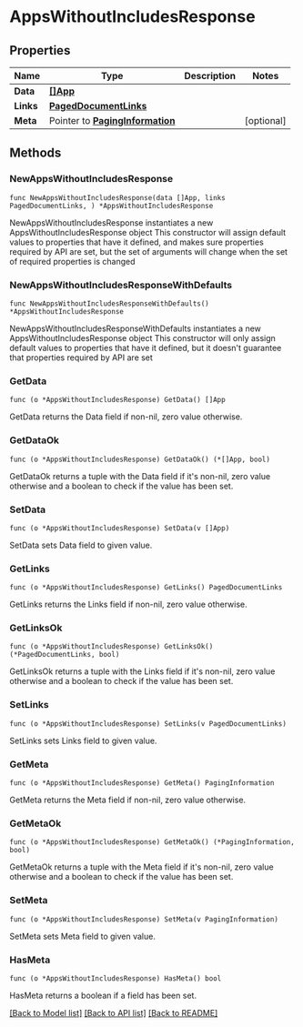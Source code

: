 # AppsWithoutIncludesResponse

## Properties

Name | Type | Description | Notes
------------ | ------------- | ------------- | -------------
**Data** | [**[]App**](App.md) |  | 
**Links** | [**PagedDocumentLinks**](PagedDocumentLinks.md) |  | 
**Meta** | Pointer to [**PagingInformation**](PagingInformation.md) |  | [optional] 

## Methods

### NewAppsWithoutIncludesResponse

`func NewAppsWithoutIncludesResponse(data []App, links PagedDocumentLinks, ) *AppsWithoutIncludesResponse`

NewAppsWithoutIncludesResponse instantiates a new AppsWithoutIncludesResponse object
This constructor will assign default values to properties that have it defined,
and makes sure properties required by API are set, but the set of arguments
will change when the set of required properties is changed

### NewAppsWithoutIncludesResponseWithDefaults

`func NewAppsWithoutIncludesResponseWithDefaults() *AppsWithoutIncludesResponse`

NewAppsWithoutIncludesResponseWithDefaults instantiates a new AppsWithoutIncludesResponse object
This constructor will only assign default values to properties that have it defined,
but it doesn't guarantee that properties required by API are set

### GetData

`func (o *AppsWithoutIncludesResponse) GetData() []App`

GetData returns the Data field if non-nil, zero value otherwise.

### GetDataOk

`func (o *AppsWithoutIncludesResponse) GetDataOk() (*[]App, bool)`

GetDataOk returns a tuple with the Data field if it's non-nil, zero value otherwise
and a boolean to check if the value has been set.

### SetData

`func (o *AppsWithoutIncludesResponse) SetData(v []App)`

SetData sets Data field to given value.


### GetLinks

`func (o *AppsWithoutIncludesResponse) GetLinks() PagedDocumentLinks`

GetLinks returns the Links field if non-nil, zero value otherwise.

### GetLinksOk

`func (o *AppsWithoutIncludesResponse) GetLinksOk() (*PagedDocumentLinks, bool)`

GetLinksOk returns a tuple with the Links field if it's non-nil, zero value otherwise
and a boolean to check if the value has been set.

### SetLinks

`func (o *AppsWithoutIncludesResponse) SetLinks(v PagedDocumentLinks)`

SetLinks sets Links field to given value.


### GetMeta

`func (o *AppsWithoutIncludesResponse) GetMeta() PagingInformation`

GetMeta returns the Meta field if non-nil, zero value otherwise.

### GetMetaOk

`func (o *AppsWithoutIncludesResponse) GetMetaOk() (*PagingInformation, bool)`

GetMetaOk returns a tuple with the Meta field if it's non-nil, zero value otherwise
and a boolean to check if the value has been set.

### SetMeta

`func (o *AppsWithoutIncludesResponse) SetMeta(v PagingInformation)`

SetMeta sets Meta field to given value.

### HasMeta

`func (o *AppsWithoutIncludesResponse) HasMeta() bool`

HasMeta returns a boolean if a field has been set.


[[Back to Model list]](../README.md#documentation-for-models) [[Back to API list]](../README.md#documentation-for-api-endpoints) [[Back to README]](../README.md)


